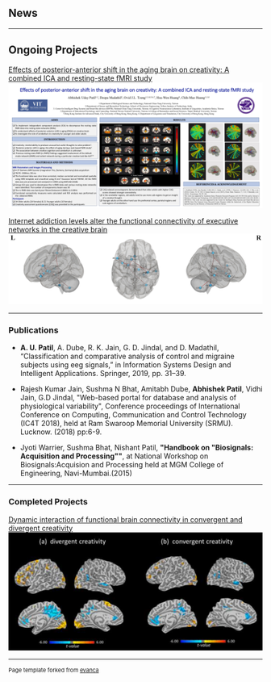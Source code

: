 ## News

---

## Ongoing Projects 

[Effects of posterior-anterior shift in the aging brain on creativity: A combined ICA and resting-state fMRI study](/pdf/CNS_poster.pdf)
<img src="images/Project2.png"/>


[Internet addiction levels alter the functional connectivity of executive networks in the creative brain](/sample_page2)
<img src="images/Project3.png"/>

---

### Publications

- <b>A. U. Patil</b>, A. Dube, R. K. Jain, G. D. Jindal, and D. Madathil, “Classification and comparative analysis of control and migraine subjects using eeg signals,” in Information Systems Design and Intelligent Applications. Springer, 2019, pp. 31–39.

- Rajesh Kumar Jain, Sushma N Bhat, Amitabh Dube, <b>Abhishek Patil</b>, Vidhi Jain, G.D Jindal, "Web-based portal for database and analysis of physiological variability", Conference proceedings of International Conference on Computing, Communication and Control Technology (IC4T 2018), held at Ram Swaroop Memorial University (SRMU). Lucknow. (2018) pp:6-9.

- Jyoti Warrier, Sushma Bhat, Nishant Patil, <b>"Handbook on "Biosignals: Acquisition and Processing""</b>, at National Workshop on Biosignals:Acquision and Processing held at MGM College of Engineering, Navi-Mumbai.(2015) 


---

### Completed Projects

[Dynamic interaction of functional brain connectivity in convergent and divergent creativity](/sample_page)<img src="images/Project1.png"/>

---
<p style="font-size:11px">Page template forked from <a href="https://github.com/evanca/quick-portfolio">evanca</a></p>
<!-- Remove above link if you don't want to attibute -->
